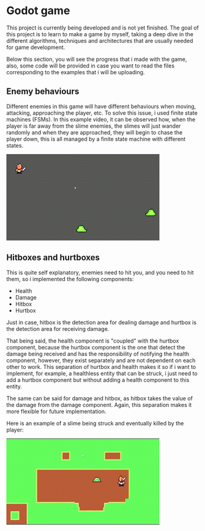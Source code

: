 # Godot game

This project is currently being developed and is not yet finished. The goal of this project is to learn to make a game by myself, taking a deep dive in the different algorithms, techniques and architectures that are usually needed for game development.

Below this section, you will see the progress that i made with the game, also, some code will be provided in case you want to read the files corresponding to the examples that i will be uploading.

## Enemy behaviours

Different enemies in this game will have different behaviours when moving, attacking, approaching the player, etc.
To solve this issue, i used finite state machines (FSMs).
In this example video, it can be observed how, when the player is far away from the slime enemies, the slimes will just wander randomly and when they are approached, they will begin to chase the player down, this is all managed by a finite state machine with different states.

![Slimes](/readme_resources/Slime%20behaviours.gif)

## Hitboxes and hurtboxes

This is quite self explanatory, enemies need to hit you, and you need to hit them, so i implemented the following components:
* Health
* Damage
* Hitbox
* Hurtbox

Just in case, hitbox is the detection area for dealing damage and hurtbox is the detection area for receiving damage.

That being said, the health component is "coupled" with the hurtbox component, because the hurtbox component is the one that detect the damage being received and has the responsibility of notifying the health component, however, they exist separately and are not dependent on each other to work. This separation of hurtbox and health makes it so if i want to implement, for example, a healthless entity that can be struck, i just need to add a hurtbox component but without adding a health component to this entity.

The same can be said for damage and hitbox, as hitbox takes the value of the damage from the damage component. Again, this separation makes it more flexible for future implementation.

Here is an example of a slime being struck and eventually killed by the player:

![Hitboxes](/readme_resources/Hitboxes%20and%20hurtboxes.gif)
